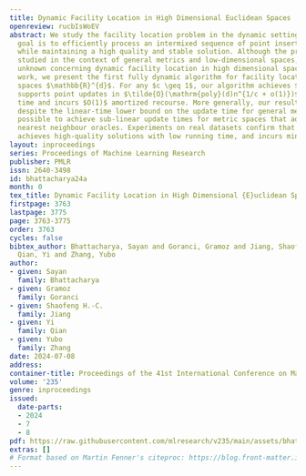 ```yaml
---
title: Dynamic Facility Location in High Dimensional Euclidean Spaces
openreview: rucbIsWoEV
abstract: We study the facility location problem in the dynamic setting, where the
  goal is to efficiently process an intermixed sequence of point insertions and deletions
  while maintaining a high quality and stable solution. Although the problem has been
  studied in the context of general metrics and low-dimensional spaces, much remains
  unknown concerning dynamic facility location in high dimensional spaces. In this
  work, we present the first fully dynamic algorithm for facility location in high-dimensional
  spaces $\mathbb{R}^{d}$. For any $c \geq 1$, our algorithm achieves $O(c)$-approximation,
  supports point updates in $\tilde{O}(\mathrm{poly}(d)n^{1/c + o(1)})$ amortized
  time and incurs $O(1)$ amortized recourse. More generally, our result shows that
  despite the linear-time lower bound on the update time for general metrics, it is
  possible to achieve sub-linear update times for metric spaces that admit dynamic
  nearest neighbour oracles. Experiments on real datasets confirm that our algorithm
  achieves high-quality solutions with low running time, and incurs minimal recourse.
layout: inproceedings
series: Proceedings of Machine Learning Research
publisher: PMLR
issn: 2640-3498
id: bhattacharya24a
month: 0
tex_title: Dynamic Facility Location in High Dimensional {E}uclidean Spaces
firstpage: 3763
lastpage: 3775
page: 3763-3775
order: 3763
cycles: false
bibtex_author: Bhattacharya, Sayan and Goranci, Gramoz and Jiang, Shaofeng H.-C. and
  Qian, Yi and Zhang, Yubo
author:
- given: Sayan
  family: Bhattacharya
- given: Gramoz
  family: Goranci
- given: Shaofeng H.-C.
  family: Jiang
- given: Yi
  family: Qian
- given: Yubo
  family: Zhang
date: 2024-07-08
address:
container-title: Proceedings of the 41st International Conference on Machine Learning
volume: '235'
genre: inproceedings
issued:
  date-parts:
  - 2024
  - 7
  - 8
pdf: https://raw.githubusercontent.com/mlresearch/v235/main/assets/bhattacharya24a/bhattacharya24a.pdf
extras: []
# Format based on Martin Fenner's citeproc: https://blog.front-matter.io/posts/citeproc-yaml-for-bibliographies/
---
```

